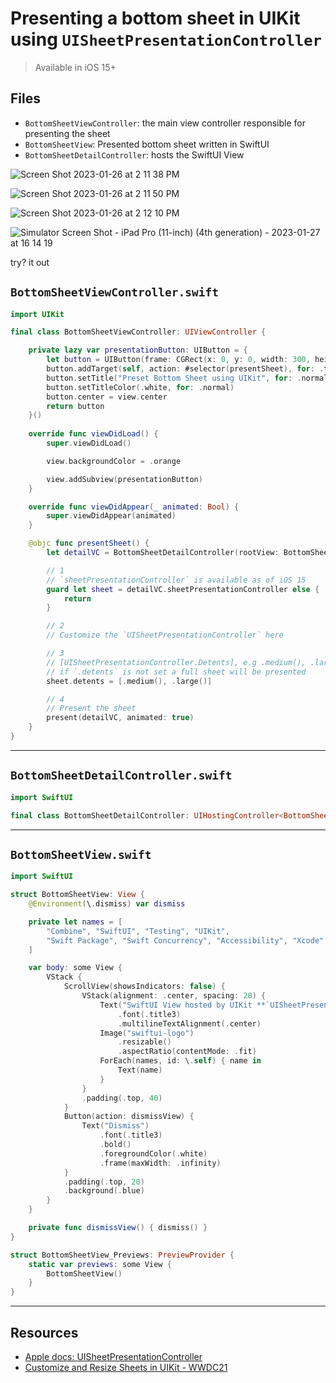 # Presenting a bottom sheet in UIKit using `UISheetPresentationController`

> Available in iOS 15+

## Files 

* `BottomSheetViewController`: the main view controller responsible for presenting the sheet
* `BottomSheetView`: Presented bottom sheet written in SwiftUI 
* `BottomSheetDetailController`: hosts the SwiftUI View

![Screen Shot 2023-01-26 at 2 11 38 PM](https://user-images.githubusercontent.com/1819208/214928100-6a05c0bc-8fa8-4975-bf83-60dbf048cbf5.png)

![Screen Shot 2023-01-26 at 2 11 50 PM](https://user-images.githubusercontent.com/1819208/214928117-a51456d3-a96c-4834-9525-fb1f54bc0a8f.png)

![Screen Shot 2023-01-26 at 2 12 10 PM](https://user-images.githubusercontent.com/1819208/214928140-8ffe9c92-ec77-4886-9303-01d76ec9168e.png)

![Simulator Screen Shot - iPad Pro (11-inch) (4th generation) - 2023-01-27 at 16 14 19](https://user-images.githubusercontent.com/1819208/215201948-2ffefe63-9c08-415a-8aae-4de830c3fb82.png)


try? it out 

## `BottomSheetViewController.swift`

```swift
import UIKit

final class BottomSheetViewController: UIViewController {

    private lazy var presentationButton: UIButton = {
        let button = UIButton(frame: CGRect(x: 0, y: 0, width: 300, height: 44))
        button.addTarget(self, action: #selector(presentSheet), for: .touchUpInside)
        button.setTitle("Preset Bottom Sheet using UIKit", for: .normal)
        button.setTitleColor(.white, for: .normal)
        button.center = view.center
        return button
    }()
    
    override func viewDidLoad() {
        super.viewDidLoad()

        view.backgroundColor = .orange

        view.addSubview(presentationButton)
    }

    override func viewDidAppear(_ animated: Bool) {
        super.viewDidAppear(animated)
    }

    @objc func presentSheet() {
        let detailVC = BottomSheetDetailController(rootView: BottomSheetView())

        // 1
        // `sheetPresentationController` is available as of iOS 15
        guard let sheet = detailVC.sheetPresentationController else {
            return
        }

        // 2
        // Customize the `UISheetPresentationController` here

        // 3
        // [UISheetPresentationController.Detents], e.g .medium(), .large()
        // if `.detents` is not set a full sheet will be presented
        sheet.detents = [.medium(), .large()]

        // 4
        // Present the sheet
        present(detailVC, animated: true)
    }
}
```

***


## `BottomSheetDetailController.swift`

```swift
import SwiftUI

final class BottomSheetDetailController: UIHostingController<BottomSheetView> {}
```

***

## `BottomSheetView.swift`

```swift
import SwiftUI

struct BottomSheetView: View {
    @Environment(\.dismiss) var dismiss

    private let names = [
        "Combine", "SwiftUI", "Testing", "UIKit",
        "Swift Package", "Swift Concurrency", "Accessibility", "Xcode"
    ]

    var body: some View {
        VStack {
            ScrollView(showsIndicators: false) {
                VStack(alignment: .center, spacing: 20) {
                    Text("SwiftUI View hosted by UIKit **`UISheetPresentationController`**")
                        .font(.title3)
                        .multilineTextAlignment(.center)
                    Image("swiftui-logo")
                        .resizable()
                        .aspectRatio(contentMode: .fit)
                    ForEach(names, id: \.self) { name in
                        Text(name)
                    }
                }
                .padding(.top, 40)
            }
            Button(action: dismissView) {
                Text("Dismiss")
                    .font(.title3)
                    .bold()
                    .foregroundColor(.white)
                    .frame(maxWidth: .infinity)
            }
            .padding(.top, 20)
            .background(.blue)
        }
    }

    private func dismissView() { dismiss() }
}

struct BottomSheetView_Previews: PreviewProvider {
    static var previews: some View {
        BottomSheetView()
    }
}
```

***

## Resources 

* [Apple docs: UISheetPresentationController](https://developer.apple.com/documentation/uikit/uisheetpresentationcontroller)
* [Customize and Resize Sheets in UIKit - WWDC21](https://developer.apple.com/wwdc21/10063)
